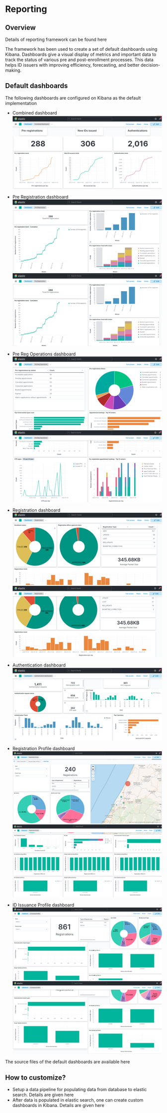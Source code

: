 # Reporting

## Overview

Details of reporting framework can be found here <TODO add link>

The framework has been used to create a set of default dashboards using Kibana. Dashboards give a visual display of metrics and important data to track the status of various pre and post-enrollment processes. This data helps ID issuers with improving efficiency, forecasting, and better decision-making.


## Default dashboards
The following dashboards are configured on Kibana as the default implementation

* Combined dashboard
  ![](_images/reports-combined-dashboard.png)
  
* Pre Registration dashboard
  ![](_images/reports-preregistration-1.png)
  ![](_images/reports-preregistration-1.png)
  
* Pre Reg Operations dashboard
  ![](_images/reports-preregistration-operations-1.png)
  ![](_images/reports-preregistration-operations-2.png)
  
* Registration dashboard
  ![](_images/reports-registration-1.png)
  ![](_images/reports-registration-2.png)
  
* Authentication dashboard
  ![](_images/reports-authentication.png)
  
* Registration Profile dashboard
  ![](_images/reports-registration-profile-1.png)
  ![](_images/reports-registration-profile-2.png)
  
* ID Issuance Profile dashboard
  ![](_images/reports-id-issuance-1.png)
  ![](_images/reports-id-issuance-2.png)

The source files of the default dashboards are available here <TODO add link>

## How to customize?
* Setup a data pipeline for populating data from database to elastic search. Details are given here <TODO add link>
* After data is populated in elastic search, one can create custom dashboards in Kibana. Details are given here <TODO add link>
